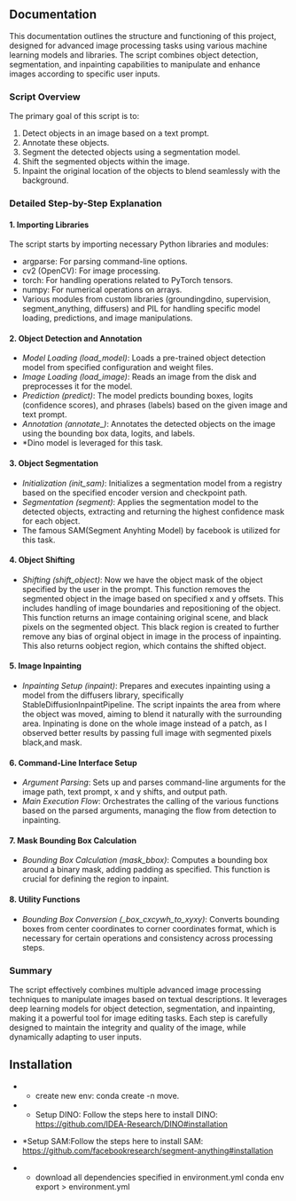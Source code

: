 ## Documentation
This documentation outlines the structure and functioning of this project, designed for advanced image processing tasks using various machine learning models and libraries. The script combines object detection, segmentation, and inpainting capabilities to manipulate and enhance images according to specific user inputs.

### Script Overview

The primary goal of this script is to:
1. Detect objects in an image based on a text prompt.
2. Annotate these objects.
3. Segment the detected objects using a segmentation model.
4. Shift the segmented objects within the image.
5. Inpaint the original location of the objects to blend seamlessly with the background.

### Detailed Step-by-Step Explanation

#### 1. Importing Libraries
The script starts by importing necessary Python libraries and modules:
- argparse: For parsing command-line options.
- cv2 (OpenCV): For image processing.
- torch: For handling operations related to PyTorch tensors.
- numpy: For numerical operations on arrays.
- Various modules from custom libraries (groundingdino, supervision, segment_anything, diffusers) and PIL for handling specific model loading, predictions, and image manipulations.

#### 2. Object Detection and Annotation
- *Model Loading (load_model)*: Loads a pre-trained object detection model from specified configuration and weight files.
- *Image Loading (load_image)*: Reads an image from the disk and preprocesses it for the model.
- *Prediction (predict)*: The model predicts bounding boxes, logits (confidence scores), and phrases (labels) based on the given image and text prompt.
- *Annotation (annotate_)*: Annotates the detected objects on the image using the bounding box data, logits, and labels.
- *Dino model is leveraged for this task.

#### 3. Object Segmentation
- *Initialization (init_sam)*: Initializes a segmentation model from a registry based on the specified encoder version and checkpoint path.
- *Segmentation (segment)*: Applies the segmentation model to the detected objects, extracting and returning the highest confidence mask for each object.
- The famous SAM(Segment Anyhting Model)  by facebook is utilized for this task.

#### 4. Object Shifting
- *Shifting (shift_object)*: Now we have the object mask of the object specified by the user in the prompt. This function removes the segmented object in the image based on specified x and y offsets. This includes handling of image boundaries and repositioning of the object. This function returns an image containing original scene, and black  pixels on the segmented object. This black region is created to further remove any bias of orginal object in image in the process of inpainting. This also returns oobject region, which contains the shifted  object.

#### 5. Image Inpainting
- *Inpainting Setup (inpaint)*: Prepares and executes inpainting using a model from the diffusers library, specifically StableDiffusionInpaintPipeline. The script inpaints the area from where the object was moved, aiming to blend it naturally with the surrounding area. Inpinating is done on the whole image instead of a patch, as I observed better results by passing full image with segmented pixels black,and mask.

#### 6. Command-Line Interface Setup
- *Argument Parsing*: Sets up and parses command-line arguments for the image path, text prompt, x and y shifts, and output path.
- *Main Execution Flow*: Orchestrates the calling of the various functions based on the parsed arguments, managing the flow from detection to inpainting.

#### 7. Mask Bounding Box Calculation
- *Bounding Box Calculation (mask_bbox)*: Computes a bounding box around a binary mask, adding padding as specified. This function is crucial for defining the region to inpaint.

#### 8. Utility Functions
- *Bounding Box Conversion (_box_cxcywh_to_xyxy)*: Converts bounding boxes from center coordinates to corner coordinates format, which is necessary for certain operations and consistency across processing steps.

### Summary

The script effectively combines multiple advanced image processing techniques to manipulate images based on textual descriptions. It leverages deep learning models for object detection, segmentation, and inpainting, making it a powerful tool for image editing tasks. Each step is carefully designed to maintain the integrity and quality of the image, while dynamically adapting to user inputs.

## Installation
- * create new env:
 conda create -n move.

- * Setup DINO: Follow the steps here to install DINO:
https://github.com/IDEA-Research/DINO#installation

- *Setup SAM:Follow the steps here to install SAM:
https://github.com/facebookresearch/segment-anything#installation

- * download all dependencies specified in environment.yml
conda env export > environment.yml
  



